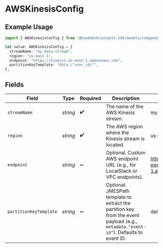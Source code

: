 # AWSKinesisConfig

## Example Usage

```typescript
import { AWSKinesisConfig } from "@hookdeck/outpost-sdk/models/components";

let value: AWSKinesisConfig = {
  streamName: "my-data-stream",
  region: "us-east-1",
  endpoint: "https://kinesis.us-east-1.amazonaws.com",
  partitionKeyTemplate: "data.\"user_id\"",
};
```

## Fields

| Field                                                                                                                                | Type                                                                                                                                 | Required                                                                                                                             | Description                                                                                                                          | Example                                                                                                                              |
| ------------------------------------------------------------------------------------------------------------------------------------ | ------------------------------------------------------------------------------------------------------------------------------------ | ------------------------------------------------------------------------------------------------------------------------------------ | ------------------------------------------------------------------------------------------------------------------------------------ | ------------------------------------------------------------------------------------------------------------------------------------ |
| `streamName`                                                                                                                         | *string*                                                                                                                             | :heavy_check_mark:                                                                                                                   | The name of the AWS Kinesis stream.                                                                                                  | my-data-stream                                                                                                                       |
| `region`                                                                                                                             | *string*                                                                                                                             | :heavy_check_mark:                                                                                                                   | The AWS region where the Kinesis stream is located.                                                                                  | us-east-1                                                                                                                            |
| `endpoint`                                                                                                                           | *string*                                                                                                                             | :heavy_minus_sign:                                                                                                                   | Optional. Custom AWS endpoint URL (e.g., for LocalStack or VPC endpoints).                                                           | https://kinesis.us-east-1.amazonaws.com                                                                                              |
| `partitionKeyTemplate`                                                                                                               | *string*                                                                                                                             | :heavy_minus_sign:                                                                                                                   | Optional. JMESPath template to extract the partition key from the event payload (e.g., `metadata."event-id"`). Defaults to event ID. | data."user_id"                                                                                                                       |